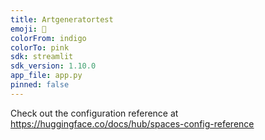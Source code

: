 ```yaml
---
title: Artgeneratortest
emoji: 🐢
colorFrom: indigo
colorTo: pink
sdk: streamlit
sdk_version: 1.10.0
app_file: app.py
pinned: false
---
```


Check out the configuration reference at https://huggingface.co/docs/hub/spaces-config-reference
